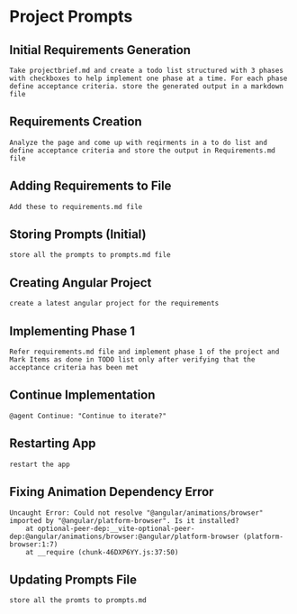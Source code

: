 # Project Prompts

## Initial Requirements Generation
```
Take projectbrief.md and create a todo list structured with 3 phases with checkboxes to help implement one phase at a time. For each phase define acceptance criteria. store the generated output in a markdown file
```

## Requirements Creation
```
Analyze the page and come up with reqirments in a to do list and define acceptance criteria and store the output in Requirements.md file
```

## Adding Requirements to File
```
Add these to requirements.md file
```

## Storing Prompts (Initial)
```
store all the prompts to prompts.md file
```

## Creating Angular Project
```
create a latest angular project for the requirements
```

## Implementing Phase 1
```
Refer requirements.md file and implement phase 1 of the project and Mark Items as done in TODO list only after verifying that the acceptance criteria has been met
```

## Continue Implementation
```
@agent Continue: "Continue to iterate?"
```

## Restarting App
```
restart the app
```

## Fixing Animation Dependency Error
```
Uncaught Error: Could not resolve "@angular/animations/browser" imported by "@angular/platform-browser". Is it installed?
    at optional-peer-dep:__vite-optional-peer-dep:@angular/animations/browser:@angular/platform-browser (platform-browser:1:7)
    at __require (chunk-46DXP6YY.js:37:50)
```

## Updating Prompts File
```
store all the promts to prompts.md
```

